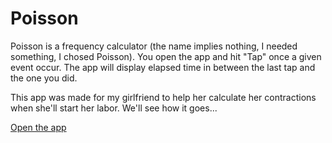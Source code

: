 # Poisson

Poisson is a frequency calculator (the name implies nothing, I needed something, I chosed Poisson). You open the app and hit "Tap" once a given event occur. The app will display elapsed time in between the last tap and the one you did. 

This app was made for my girlfriend to help her calculate her contractions when she'll start her labor. We'll see how it goes...

[Open the app](https://nboisvert.com/poisson)
